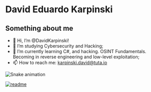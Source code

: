 # David Eduardo Karpinski
## Something about me

- 👋 Hi, I’m @DavidKarpinski!
- 👀 I’m studying Cybersecurity and Hacking;
- 🌱 I’m currently learning C#, and hacking. OSINT Fundamentals. Becoming in reverse engineering and low-level exploitation;
- 📫 How to reach me: karpinski.david@tuta.io


![Snake animation](https://github.com/DavidKarpinski/DavidKarpinski/blob/output/github-contribution-grid-snake.svg)

[![readme](https://github-readme-stats.vercel.app/api/pin/?username=DavidKarpinski&repo=DavidKarpinski&theme=react)](https://github.com/DavidKarpinski/DavidKarpinski)
